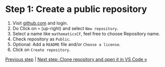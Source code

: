# Step 1: Create a public repository

1. Visit [github.com](https://github.com) and login.
2. Do Click on `+` (up-right) and select `New repository`.
3. Select a name like `mathematicsCF`, feel free to choose Repository name.
4. Check repository as `Public`.
5. Optional: Add a `README` file and/or `Choose a license`.
6. Click on `Create repository`.

[Previous step](https://github.com/gangya/mathematicsCF/blob/main/README.md) | [Next step: Clone repository and open it in VS Code »](https://github.com/gangya/mathematicsCF/blob/main/02-clone-vscode.md)
